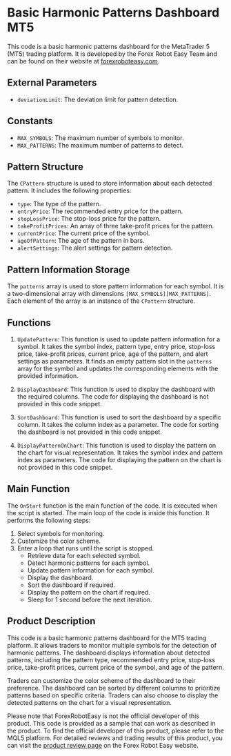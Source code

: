 # Basic Harmonic Patterns Dashboard MT5

This code is a basic harmonic patterns dashboard for the MetaTrader 5 (MT5) trading platform. It is developed by the Forex Robot Easy Team and can be found on their website at [forexroboteasy.com](https://forexroboteasy.com).

## External Parameters

- `deviationLimit`: The deviation limit for pattern detection.

## Constants

- `MAX_SYMBOLS`: The maximum number of symbols to monitor.
- `MAX_PATTERNS`: The maximum number of patterns to detect.

## Pattern Structure

The `CPattern` structure is used to store information about each detected pattern. It includes the following properties:

- `type`: The type of the pattern.
- `entryPrice`: The recommended entry price for the pattern.
- `stopLossPrice`: The stop-loss price for the pattern.
- `takeProfitPrices`: An array of three take-profit prices for the pattern.
- `currentPrice`: The current price of the symbol.
- `ageOfPattern`: The age of the pattern in bars.
- `alertSettings`: The alert settings for pattern detection.

## Pattern Information Storage

The `patterns` array is used to store pattern information for each symbol. It is a two-dimensional array with dimensions `[MAX_SYMBOLS][MAX_PATTERNS]`. Each element of the array is an instance of the `CPattern` structure.

## Functions

1. `UpdatePattern`: This function is used to update pattern information for a symbol. It takes the symbol index, pattern type, entry price, stop-loss price, take-profit prices, current price, age of the pattern, and alert settings as parameters. It finds an empty pattern slot in the `patterns` array for the symbol and updates the corresponding elements with the provided information.

2. `DisplayDashboard`: This function is used to display the dashboard with the required columns. The code for displaying the dashboard is not provided in this code snippet.

3. `SortDashboard`: This function is used to sort the dashboard by a specific column. It takes the column index as a parameter. The code for sorting the dashboard is not provided in this code snippet.

4. `DisplayPatternOnChart`: This function is used to display the pattern on the chart for visual representation. It takes the symbol index and pattern index as parameters. The code for displaying the pattern on the chart is not provided in this code snippet.

## Main Function

The `OnStart` function is the main function of the code. It is executed when the script is started. The main loop of the code is inside this function. It performs the following steps:

1. Select symbols for monitoring.
2. Customize the color scheme.
3. Enter a loop that runs until the script is stopped.
   - Retrieve data for each selected symbol.
   - Detect harmonic patterns for each symbol.
   - Update pattern information for each symbol.
   - Display the dashboard.
   - Sort the dashboard if required.
   - Display the pattern on the chart if required.
   - Sleep for 1 second before the next iteration.

## Product Description

This code is a basic harmonic patterns dashboard for the MT5 trading platform. It allows traders to monitor multiple symbols for the detection of harmonic patterns. The dashboard displays information about detected patterns, including the pattern type, recommended entry price, stop-loss price, take-profit prices, current price of the symbol, and age of the pattern.

Traders can customize the color scheme of the dashboard to their preference. The dashboard can be sorted by different columns to prioritize patterns based on specific criteria. Traders can also choose to display the detected patterns on the chart for a visual representation.

Please note that ForexRobotEasy is not the official developer of this product. This code is provided as a sample that can work as described in the product. To find the official developer of this product, please refer to the MQL5 platform. For detailed reviews and trading results of this product, you can visit the [product review page](https://forexroboteasy.com/forex-robot-review/review-basic-harmonic-patterns-dashboard-mt5-forex-tool/) on the Forex Robot Easy website.
